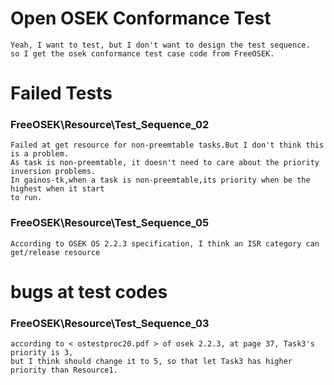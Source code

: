 # Open OSEK Conformance Test
	Yeah, I want to test, but I don't want to design the test sequence.
	so I get the osek conformance test case code from FreeOSEK.
	
# Failed Tests

### FreeOSEK\Resource\Test_Sequence_02
	Failed at get resource for non-preemtable tasks.But I don't think this is a problem.
	As task is non-preemtable, it doesn't need to care about the priority inversion problems.
	In gainos-tk,when a task is non-preemtable,its priority when be the highest when it start
	to run.
### FreeOSEK\Resource\Test_Sequence_05
	According to OSEK OS 2.2.3 specification, I think an ISR category can get/release resource
# bugs at test codes

### FreeOSEK\Resource\Test_Sequence_03
	according to < ostestproc20.pdf > of osek 2.2.3, at page 37, Task3's priority is 3, 
	but I think should change it to 5, so that let Task3 has higher priority than Resource1.	
	
	
